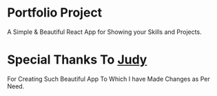 
# Portfolio Project
A Simple & Beautiful  React App for Showing your Skills and Projects.

# Special Thanks To [Judy](https://github.com/judygab)
For Creating Such Beautiful App To Which I have Made Changes as Per Need.

